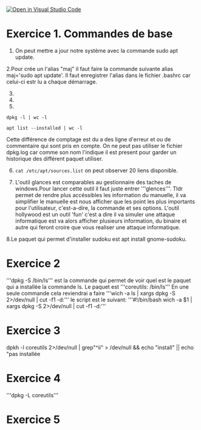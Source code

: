 [![Open in Visual Studio Code](https://classroom.github.com/assets/open-in-vscode-c66648af7eb3fe8bc4f294546bfd86ef473780cde1dea487d3c4ff354943c9ae.svg)](https://classroom.github.com/online_ide?assignment_repo_id=8562805&assignment_repo_type=AssignmentRepo)

# Exercice 1. Commandes de base

1. On peut mettre a jour notre système avec la commande sudo apt update.

2.Pour crée un l'alias "maj" il faut faire la commande suivante alias maj='sudo apt update'. Il faut enregistrer l'alias dans le fichier .bashrc car celui-ci estr lu a chaque démarrage.

3. 

4.

5. 
```
dpkg -l | wc -l
``` 
```
apt list --installed | wc -l
```
Cette différence de comptage est du a des ligne d'erreur et ou de commentaire qui sont pris en compte.
On ne peut pas utiliser le fichier dpkg.log car comme son nom l'indique il est present pour garder un historique des différent paquet utiliser.

6. ```cat /etc/apt/sources.list``` on peut observer 20 liens disponible.

7. L'outil glances est comparables au gestionnaire des taches de windows.Pour lancer cette outil il faut juste entrer '''glences'''. Tldr permet de rendre plus accéssibles les information du manuelle, il va simplifier le manuelle est nous afficher que les point les plus importants pour l'utilisateur, c'est-a-dire, la commande et ses options.
L'outil hollywood est un outil 'fun' c'est a dire il va simuler une attaque informatique est va alors afficher plusieurs information, du binaire et autre qui feront croire que vous realiser une attaque informatique.

8.Le paquet qui permet d'installer sudoku est apt install gnome-sudoku.

# Exercice 2

'''dpkg -S /bin/ls''' est la commande qui permet de voir quel est le paquet qui a installée la commande ls. Le paquet est '''coreutils: /bin/ls'''
En une seule commande cela reviendrai a faire '''wich -a ls | xargs dpkg -S 2>/dev/null | cut -f1 -d:'''
le script est le suivant:
'''#!/bin/bash
wich -a $1 | xargs dpkg -S 2>/dev/null | cut -f1 -d:'''

# Exercice 3

dpkh -l coreutils 2>/dev/null | grep"^ii" > /dev/null && echo "install" || echo "pas installée

# Exercice 4

'''dpkg -L coreutils'''

# Exercice 5
